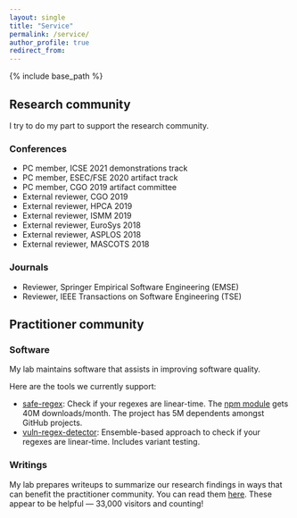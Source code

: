 ```yaml
---
layout: single
title: "Service"
permalink: /service/
author_profile: true
redirect_from:
---
```


{% include base_path %}

## Research community

I try to do my part to support the research community.

### Conferences

- PC member, ICSE 2021 demonstrations track
- PC member, ESEC/FSE 2020 artifact track
- PC member, CGO 2019 artifact committee
- External reviewer, CGO 2019
- External reviewer, HPCA 2019
- External reviewer, ISMM 2019
- External reviewer, EuroSys 2018
- External reviewer, ASPLOS 2018
- External reviewer, MASCOTS 2018

### Journals

- Reviewer, Springer Empirical Software Engineering (EMSE)
- Reviewer, IEEE Transactions on Software Engineering (TSE)

## Practitioner community

### Software

My lab maintains software that assists in improving software quality.

Here are the tools we currently support:

- [safe-regex](https://github.com/davisjam/safe-regex): Check if your regexes are linear-time. The [npm module](https://github.com/davisjam/safe-regex) gets 40M downloads/month. The project has 5M dependents amongst GitHub projects.
- [vuln-regex-detector](https://github.com/davisjam/vuln-regex-detector): Ensemble-based approach to check if your regexes are linear-time. Includes variant testing.

### Writings

My lab prepares writeups to summarize our research findings in ways that can benefit the practitioner community.
You can read them [here](https://medium.com/@davisjam).
These appear to be helpful &mdash; 33,000 visitors and counting!
